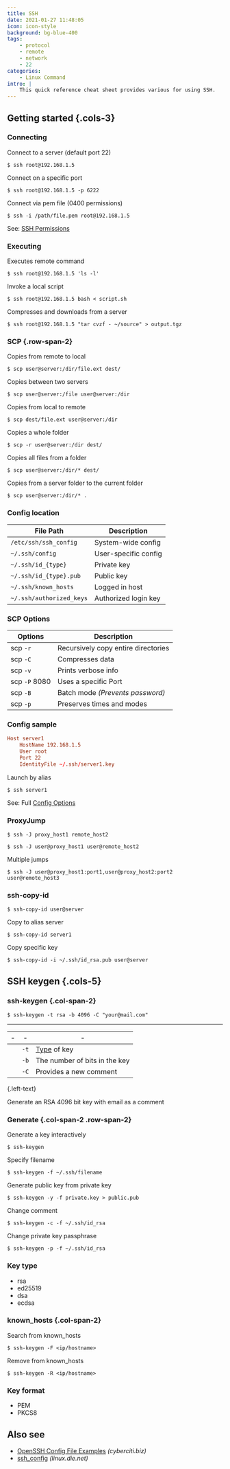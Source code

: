 ```yaml
---
title: SSH
date: 2021-01-27 11:48:05
icon: icon-style
background: bg-blue-400
tags:
    - protocol
    - remote
    - network
    - 22
categories:
    - Linux Command
intro: |
    This quick reference cheat sheet provides various for using SSH.
---
```


Getting started {.cols-3}
---------------

### Connecting
Connect to a server (default port 22)
```shell script
$ ssh root@192.168.1.5
```
Connect on a specific port
```shell script
$ ssh root@192.168.1.5 -p 6222
```
Connect via pem file (0400 permissions)
```shell script
$ ssh -i /path/file.pem root@192.168.1.5
```
See: [SSH Permissions](/chmod#ssh-permissions)

### Executing
Executes remote command
```shell script
$ ssh root@192.168.1.5 'ls -l'
```
Invoke a local script
```shell script
$ ssh root@192.168.1.5 bash < script.sh
```
Compresses and downloads from a server
```shell script {.wrap}
$ ssh root@192.168.1.5 "tar cvzf - ~/source" > output.tgz
```



### SCP {.row-span-2}

Copies from remote to local
```shell script
$ scp user@server:/dir/file.ext dest/
```
Copies between two servers
```shell script
$ scp user@server:/file user@server:/dir
```
Copies from local to remote 
```shell script
$ scp dest/file.ext user@server:/dir
```
Copies a whole folder
```shell script
$ scp -r user@server:/dir dest/
```
Copies all files from a folder
```shell script
$ scp user@server:/dir/* dest/
```
Copies from a server folder to the current folder
```shell script
$ scp user@server:/dir/* .
```


### Config location
| File Path                | Description          |
|--------------------------|----------------------|
| `/etc/ssh/ssh_config`    | System-wide config   |
| `~/.ssh/config`          | User-specific config |
| `~/.ssh/id_{type}`       | Private key          |
| `~/.ssh/id_{type}.pub`   | Public key           |
| `~/.ssh/known_hosts`     | Logged in host       |
| `~/.ssh/authorized_keys` | Authorized login key |


### SCP Options

| Options       | Description                                    |
|---------------|------------------------------------------------|
| scp `-r`      | <yel>R</yel>ecursively copy entire directories |
| scp `-C`      | <yel>C</yel>ompresses data                     |
| scp `-v`      | Prints <yel>v</yel>erbose info                 |
| scp `-P` 8080 | Uses a specific <yel>P</yel>ort                |
| scp `-B`      | <yel>B</yel>atch mode _(Prevents password)_    |
| scp `-p`      | <yel>P</yel>reserves times and modes           |


### Config sample

```toml
Host server1 
    HostName 192.168.1.5
    User root
    Port 22
    IdentityFile ~/.ssh/server1.key
```

Launch by alias
```shell script
$ ssh server1
```
See: Full [Config Options](https://linux.die.net/man/5/ssh_config)



### ProxyJump

```shell script
$ ssh -J proxy_host1 remote_host2
```

```shell script {.wrap}
$ ssh -J user@proxy_host1 user@remote_host2
```

Multiple jumps
```shell script {.wrap}
$ ssh -J user@proxy_host1:port1,user@proxy_host2:port2 user@remote_host3
```

### ssh-copy-id
```shell script {.wrap}
$ ssh-copy-id user@server
```

Copy to alias server
```shell script {.wrap}
$ ssh-copy-id server1
```

Copy specific key
```shell script {.wrap}
$ ssh-copy-id -i ~/.ssh/id_rsa.pub user@server
```



SSH keygen {.cols-5}
---------------

### ssh-keygen {.col-span-2}

```shell script
$ ssh-keygen -t rsa -b 4096 -C "your@mail.com" 
```
----
| - | -    | -                             |
|---|------|-------------------------------|
|   | `-t` | [Type](#key-type) of key      |
|   | `-b` | The number of bits in the key |
|   | `-C` | Provides a new comment        |
{.left-text}

Generate an RSA 4096 bit key with email as a comment


### Generate {.col-span-2 .row-span-2}

Generate a key interactively
```shell script
$ ssh-keygen
```

Specify filename
```shell script
$ ssh-keygen -f ~/.ssh/filename
```

Generate public key from private key
```shell script
$ ssh-keygen -y -f private.key > public.pub
```

Change comment
```shell script
$ ssh-keygen -c -f ~/.ssh/id_rsa
```

Change private key passphrase 
```shell script
$ ssh-keygen -p -f ~/.ssh/id_rsa
```


### Key type

- rsa
- ed25519
- dsa
- ecdsa



### known_hosts {.col-span-2}

Search from known_hosts
```shell script
$ ssh-keygen -F <ip/hostname>
```

Remove from known_hosts
```shell script
$ ssh-keygen -R <ip/hostname>
```


### Key format

- PEM 
- PKCS8




Also see
--------

- [OpenSSH Config File Examples](https://www.cyberciti.biz/faq/create-ssh-config-file-on-linux-unix/) _(cyberciti.biz)_
- [ssh_config](https://linux.die.net/man/5/ssh_config) _(linux.die.net)_

